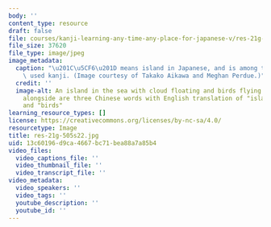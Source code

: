 ```yaml
---
body: ''
content_type: resource
draft: false
file: courses/kanji-learning-any-time-any-place-for-japanese-v/res-21g-505s22.jpg
file_size: 37620
file_type: image/jpeg
image_metadata:
  caption: "\u201C\u5CF6\u201D means island in Japanese, and is among the most commonly\
    \ used kanji. (Image courtesy of Takako Aikawa and Meghan Perdue.)"
  credit: ''
  image-alt: An island in the sea with cloud floating and birds flying in the sky;
    alongside are three Chinese words with English translation of "island," "mountain,"
    and "birds"
learning_resource_types: []
license: https://creativecommons.org/licenses/by-nc-sa/4.0/
resourcetype: Image
title: res-21g-505s22.jpg
uid: 13c60196-d9ca-4667-bc71-bea88a7a85b4
video_files:
  video_captions_file: ''
  video_thumbnail_file: ''
  video_transcript_file: ''
video_metadata:
  video_speakers: ''
  video_tags: ''
  youtube_description: ''
  youtube_id: ''
---
```


